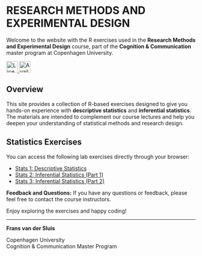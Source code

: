 # RESEARCH METHODS AND EXPERIMENTAL DESIGN

Welcome to the website with the R exercises used in the **Research Methods and Experimental Design** course, part of the **Cognition & Communication** master program at Copenhagen University.

<p align="left">
  <a href="https://creativecommons.org/licenses/by-sa/4.0/">
    <img src="https://img.shields.io/badge/License-CC%20BY--SA%204.0-lightgrey.svg" height="30" alt="License: CC BY-SA 4.0">
  </a>
  <a href="https://github.com/fsluis/research-methods">
    <img src="https://user-images.githubusercontent.com/33416429/92813512-27f0bb80-f376-11ea-8562-ee2b3e416aec.png" height="30" alt="Available on Github">
  </a>
</p>



## Overview

This site provides a collection of R-based exercises designed to give you hands-on experience with **descriptive statistics** and **inferential statistics**.
The materials are intended to complement our course lectures and help you deepen your understanding of statistical methods and research design.

## Statistics Exercises

You can access the following lab exercises directly through your browser:

- [Stats 1: Descriptive Statistics](https://fsluis.github.io/research-methods/stats1_descriptive_stats.html)
- [Stats 2: Inferential Statistics (Part 1)](https://fsluis.github.io/research-methods/stats2_inferential_stats.html)
- [Stats 3: Inferential Statistics (Part 2)](https://fsluis.github.io/research-methods/stats3_inferential_stats.html)

**Feedback and Questions:** If you have any questions or feedback, please feel free to  contact the course instructors.

Enjoy exploring the exercises and happy coding!

---

**Frans van der Sluis**

Copenhagen University  
Cognition & Communication Master Program
